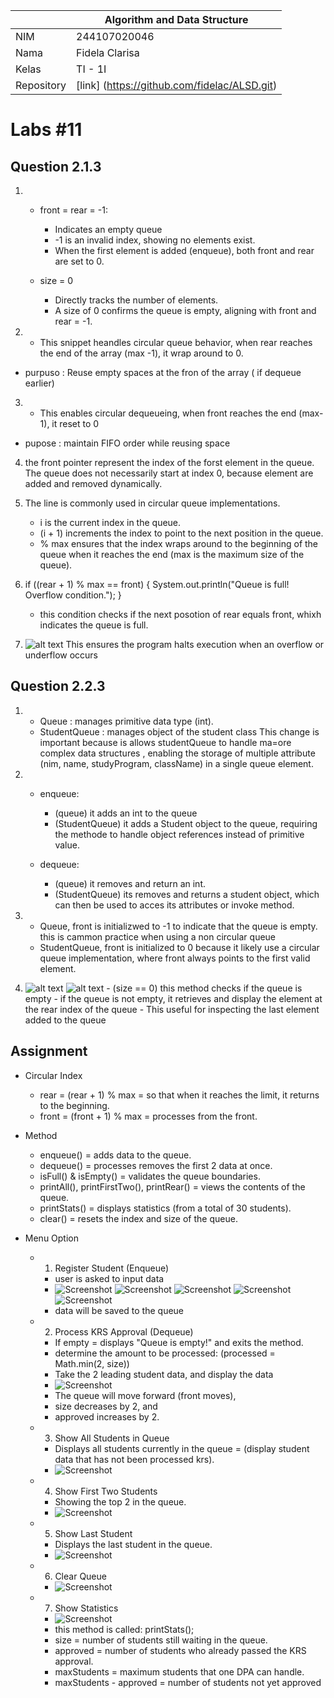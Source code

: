|  | Algorithm and Data Structure |
|--|--|
| NIM |  244107020046  |
| Nama |  Fidela Clarisa |
| Kelas | TI - 1I |
| Repository | [link] (https://github.com/fidelac/ALSD.git) |

# Labs #11

## Question 2.1.3
1. - front = rear = -1:
        - Indicates an empty queue
        - -1 is an invalid index, showing no elements exist.
        - When the first element is added (enqueue), both front and rear are set to 0.

    - size = 0 
        - Directly tracks the number of elements.
        - A size of 0 confirms the queue is empty, aligning with front and rear = -1.

2. - This snippet heandles circular queue behavior, when rear reaches the end of the array (max -1), it wrap around to 0.
- purpuso : Reuse empty spaces at the fron of the array ( if dequeue earlier)

3. - This enables circular dequeueing, when front reaches the end (max-1), it reset to 0
- pupose : maintain FIFO order while reusing space

4. the front pointer represent the index of the forst element in the queue. The queue does not necessarily start at index 0, because element are added and removed dynamically.

5. The line is commonly used in circular queue implementations.
    - i is the current index in the queue.
    - (i + 1) increments the index to point to the next position in the queue.
    - % max ensures that the index wraps around to the beginning of the queue when it reaches the end (max is the maximum size of the queue).

6. if ((rear + 1) % max == front) {
    System.out.println("Queue is full! Overflow condition.");
}
    - this condition checks if the next posotion of rear equals front, whixh indicates the queue is full.
    
7. ![alt text](Modify7.png) 
    This ensures the program halts execution when an overflow or underflow occurs



## Question 2.2.3
1.  - Queue : manages primitive data type (int).
    - StudentQueue : manages object of the student class
This change is important because is allows studentQueue to handle ma=ore complex data structures , enabling the storage of multiple attribute (nim, name, studyProgram, className) in a single queue element. 

2.  - enqueue:
        - (queue) it adds an int to the queue
        - (StudentQueue) it adds a Student object to the queue, requiring the methode to handle object references instead of primitive value.
    
    - dequeue:
        - (queue) it removes and return an int.
        - (StudentQueue) its removes and returns a student object, which can then be used to acces its attributes or invoke method.

3.  - Queue, front is initializwed to -1 to indicate that the queue is empty. this is cammon practice when using a non circular queue
    - StudentQueue, front is initialized to 0 because it likely use a circular queue implementation, where front always points to the first valid element.

4.  ![alt text](<Screenshot 2025-05-13 182312.png>)
    ![alt text](<Screenshot 2025-05-13 182355.png>) 
        - (size == 0) this method checks if the queue is empty
        - if the queue is not empty, it retrieves and display the element at the rear index of the queue
        - This useful for inspecting the last element added to the queue

## Assignment
- Circular Index
    - rear = (rear + 1) % max = so that when it reaches the limit, it returns to the beginning.
    - front = (front + 1) % max =  processes from the front.

- Method
    - enqueue() = adds data to the queue.
    - dequeue() = processes removes the first 2 data at once.
    - isFull() & isEmpty() = validates the queue boundaries.
    - printAll(), printFirstTwo(), printRear() = views the contents of the queue.
    - printStats() = displays statistics (from a total of 30 students).
    - clear() = resets the index and size of the queue.

- Menu Option
    - 1. Register Student (Enqueue)
        - user is asked to input data
        - ![Screenshot](../1.5.png) ![Screenshot](1.1.png) ![Screenshot](1.2.png) ![Screenshot](1.3.png) ![Screenshot](1.4.png)
        - data will be saved to the queue

    - 2. Process KRS Approval (Dequeue)
        - If empty = displays "Queue is empty!" and exits the method.
        - determine the amount to be processed: (processed = Math.min(2, size))
        - Take the 2 leading student data, and display the data
        - ![Screenshot](2.png)
        - The queue will move forward (front moves),
        - size decreases by 2, and
        - approved increases by 2.

    - 3. Show All Students in Queue
        - Displays all students currently in the queue = (display student data that has not been processed krs).
        - ![Screenshot](3.png)

    - 4. Show First Two Students
        - Showing the top 2 in the queue.
        - ![Screenshot](4.png)

    - 5. Show Last Student
        - Displays the last student in the queue.
        - ![Screenshot](5.png)

    - 6. Clear Queue
        - ![Screenshot](6.png)

    - 7. Show Statistics
        - ![Screenshot](7.png)
        - this method is called: printStats();
        - size = number of students still waiting in the queue.
        - approved = number of students who already passed the KRS approval.
        - maxStudents = maximum students that one DPA can handle.
        - maxStudents - approved = number of students not yet approved


